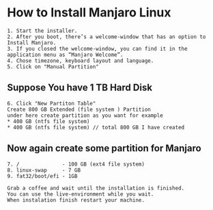 # How to Install Manjaro Linux
```
1. Start the installer.
2. After you boot, there’s a welcome-window that has an option to Install Manjaro.
3. If you closed the welcome-window, you can find it in the application menu as “Manjaro Welcome”.
4. Chose timezone, keyboard layout and language.
5. Click on "Manual Partition"
```

## Suppose You have 1 TB Hard Disk
```
6. Click "New Partiton Table"
Create 800 GB Extended (file system ) Partition
under here create partition as you want for example
* 400 GB (ntfs file system)
* 400 GB (ntfs file system) // total 800 GB I have created
```

## Now again create some partition for Manjaro
```
7. /              - 100 GB (ext4 file system)
8. linux-swap     - 7 GB
9. fat32/boot/efi - 1GB

Grab a coffee and wait until the installation is finished.
You can use the live-environment while you wait.
When instalation finish restart your machine.
```
